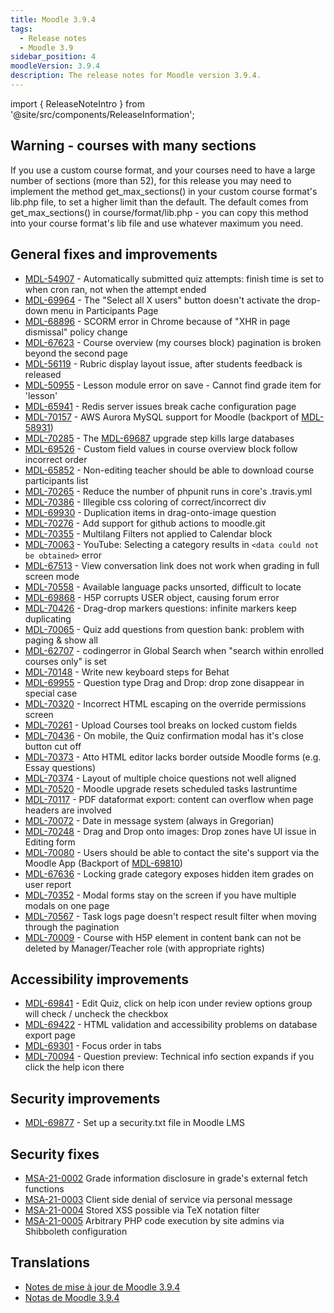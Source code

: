```yaml
---
title: Moodle 3.9.4
tags:
  - Release notes
  - Moodle 3.9
sidebar_position: 4
moodleVersion: 3.9.4
description: The release notes for Moodle version 3.9.4.
---
```


import { ReleaseNoteIntro } from '@site/src/components/ReleaseInformation';

<ReleaseNoteIntro releaseName={frontMatter.moodleVersion} />

## Warning - courses with many sections

If you use a custom course format, and your courses need to have a large number of sections (more than 52),  for this release you may need to implement the method get_max_sections() in your custom course format's lib.php file, to set a higher limit than the default.  The default comes from get_max_sections() in course/format/lib.php - you can copy this method into your course format's lib file and use whatever maximum you need.

## General fixes and improvements

- [MDL-54907](https://tracker.moodle.org/browse/MDL-54907) - Automatically submitted quiz attempts: finish time is set to when cron ran, not when the attempt ended
- [MDL-69964](https://tracker.moodle.org/browse/MDL-69964) - The "Select all X users" button doesn't activate the drop-down menu in Participants Page
- [MDL-68896](https://tracker.moodle.org/browse/MDL-68896) - SCORM error in Chrome because of "XHR in page dismissal" policy change
- [MDL-67623](https://tracker.moodle.org/browse/MDL-67623) - Course overview (my courses block) pagination is broken beyond the second page
- [MDL-56119](https://tracker.moodle.org/browse/MDL-56119) - Rubric display layout issue, after students feedback is released
- [MDL-50955](https://tracker.moodle.org/browse/MDL-50955) - Lesson module error on save - Cannot find grade item for 'lesson'
- [MDL-65941](https://tracker.moodle.org/browse/MDL-65941) - Redis server issues break cache configuration page
- [MDL-70157](https://tracker.moodle.org/browse/MDL-70157) - AWS Aurora MySQL support for Moodle (backport of [MDL-58931](https://tracker.moodle.org/browse/MDL-58931))
- [MDL-70285](https://tracker.moodle.org/browse/MDL-70285) - The [MDL-69687](https://tracker.moodle.org/browse/MDL-69687) upgrade step kills large databases
- [MDL-69526](https://tracker.moodle.org/browse/MDL-69526) - Custom field values in course overview block follow incorrect order
- [MDL-65852](https://tracker.moodle.org/browse/MDL-65852) - Non-editing teacher should be able to download course participants list
- [MDL-70265](https://tracker.moodle.org/browse/MDL-70265) - Reduce the number of phpunit runs in core's .travis.yml
- [MDL-70386](https://tracker.moodle.org/browse/MDL-70386) - Illegible css coloring of correct/incorrect div
- [MDL-69930](https://tracker.moodle.org/browse/MDL-69930) - Duplication items in drag-onto-image question
- [MDL-70276](https://tracker.moodle.org/browse/MDL-70276) - Add support for github actions to moodle.git
- [MDL-70355](https://tracker.moodle.org/browse/MDL-70355) - Multilang Filters not applied to Calendar block
- [MDL-70063](https://tracker.moodle.org/browse/MDL-70063) - YouTube: Selecting a category results in `<data could not be obtained>` error
- [MDL-67513](https://tracker.moodle.org/browse/MDL-67513) - View conversation link does not work when grading in full screen mode
- [MDL-70558](https://tracker.moodle.org/browse/MDL-70558) - Available language packs unsorted, difficult to locate
- [MDL-69868](https://tracker.moodle.org/browse/MDL-69868) - H5P corrupts USER object, causing forum error
- [MDL-70426](https://tracker.moodle.org/browse/MDL-70426) - Drag-drop markers questions: infinite markers keep duplicating
- [MDL-70065](https://tracker.moodle.org/browse/MDL-70065) - Quiz add questions from question bank: problem with paging & show all
- [MDL-62707](https://tracker.moodle.org/browse/MDL-62707) - codingerror in Global Search when "search within enrolled courses only" is set
- [MDL-70148](https://tracker.moodle.org/browse/MDL-70148) - Write new keyboard steps for Behat
- [MDL-69955](https://tracker.moodle.org/browse/MDL-69955) - Question type Drag and Drop: drop zone disappear in special case
- [MDL-70320](https://tracker.moodle.org/browse/MDL-70320) - Incorrect HTML escaping on the override permissions screen
- [MDL-70261](https://tracker.moodle.org/browse/MDL-70261) - Upload Courses tool breaks on locked custom fields
- [MDL-70436](https://tracker.moodle.org/browse/MDL-70436) - On mobile, the Quiz confirmation modal has it's close button cut off
- [MDL-70373](https://tracker.moodle.org/browse/MDL-70373) - Atto HTML editor lacks border outside Moodle forms (e.g. Essay questions)
- [MDL-70374](https://tracker.moodle.org/browse/MDL-70374) - Layout of multiple choice questions not well aligned
- [MDL-70520](https://tracker.moodle.org/browse/MDL-70520) - Moodle upgrade resets  scheduled tasks lastruntime
- [MDL-70117](https://tracker.moodle.org/browse/MDL-70117) - PDF dataformat export: content can overflow when page headers are involved
- [MDL-70072](https://tracker.moodle.org/browse/MDL-70072) - Date in message system  (always in Gregorian)
- [MDL-70248](https://tracker.moodle.org/browse/MDL-70248) - Drag and Drop onto images: Drop zones have UI issue in Editing form
- [MDL-70080](https://tracker.moodle.org/browse/MDL-70080) - Users should be able to contact the site's support via the Moodle App (Backport of [MDL-69810](https://tracker.moodle.org/browse/MDL-69810))
- [MDL-67636](https://tracker.moodle.org/browse/MDL-67636) - Locking grade category exposes hidden item grades on user report
- [MDL-70352](https://tracker.moodle.org/browse/MDL-70352) - Modal forms stay on the screen if you have multiple modals on one page
- [MDL-70567](https://tracker.moodle.org/browse/MDL-70567) - Task logs page doesn't respect result filter when moving through the pagination
- [MDL-70009](https://tracker.moodle.org/browse/MDL-70009) - Course with H5P element in content bank can not be deleted by Manager/Teacher role (with appropriate rights)

## Accessibility improvements

- [MDL-69841](https://tracker.moodle.org/browse/MDL-69841) - Edit Quiz, click on help icon under review options group will check / uncheck the checkbox
- [MDL-69422](https://tracker.moodle.org/browse/MDL-69422) - HTML validation and accessibility problems on database export page
- [MDL-69301](https://tracker.moodle.org/browse/MDL-69301) - Focus order in tabs
- [MDL-70094](https://tracker.moodle.org/browse/MDL-70094) - Question preview: Technical info section expands if you click the help icon there

## Security improvements

- [MDL-69877](https://tracker.moodle.org/browse/MDL-69877) - Set up a security.txt file in Moodle LMS

## Security fixes

- [MSA-21-0002](https://moodle.org/mod/forum/discuss.php?d=417167) Grade information disclosure in grade's external fetch functions
- [MSA-21-0003](https://moodle.org/mod/forum/discuss.php?d=417168) Client side denial of service via personal message
- [MSA-21-0004](https://moodle.org/mod/forum/discuss.php?d=417170) Stored XSS possible via TeX notation filter
- [MSA-21-0005](https://moodle.org/mod/forum/discuss.php?d=417171) Arbitrary PHP code execution by site admins via Shibboleth configuration

## Translations

- [Notes de mise à jour de Moodle 3.9.4](https://docs.moodle.org/fr/Notes_de_mise_à_jour_de_Moodle_3.9.4)
- [Notas de Moodle 3.9.4](https://docs.moodle.org/es/Notas_de_Moodle_3.9.4)
